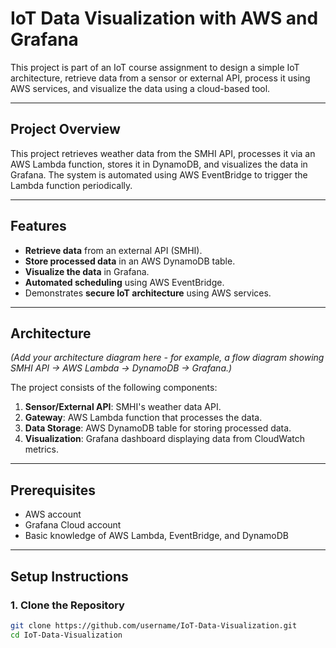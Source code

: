 # IoT Data Visualization with AWS and Grafana

This project is part of an IoT course assignment to design a simple IoT architecture, retrieve data from a sensor or external API, process it using AWS services, and visualize the data using a cloud-based tool.

---

## Project Overview

This project retrieves weather data from the SMHI API, processes it via an AWS Lambda function, stores it in DynamoDB, and visualizes the data in Grafana. The system is automated using AWS EventBridge to trigger the Lambda function periodically.

---

## Features

- **Retrieve data** from an external API (SMHI).
- **Store processed data** in an AWS DynamoDB table.
- **Visualize the data** in Grafana.
- **Automated scheduling** using AWS EventBridge.
- Demonstrates **secure IoT architecture** using AWS services.

---

## Architecture

*(Add your architecture diagram here - for example, a flow diagram showing SMHI API → AWS Lambda → DynamoDB → Grafana.)*

The project consists of the following components:

1. **Sensor/External API**: SMHI's weather data API.
2. **Gateway**: AWS Lambda function that processes the data.
3. **Data Storage**: AWS DynamoDB table for storing processed data.
4. **Visualization**: Grafana dashboard displaying data from CloudWatch metrics.

---

## Prerequisites

- AWS account
- Grafana Cloud account
- Basic knowledge of AWS Lambda, EventBridge, and DynamoDB

---

## Setup Instructions

### 1. Clone the Repository

```bash
git clone https://github.com/username/IoT-Data-Visualization.git
cd IoT-Data-Visualization
```

